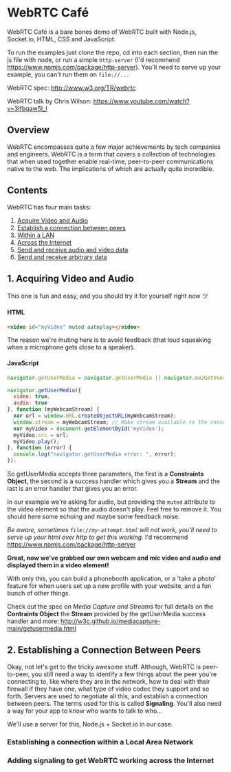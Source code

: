 # WebRTC Café

WebRTC Café is a bare bones demo of WebRTC built with Node.js, Socket.io, HTML, CSS and JavaScript.

To run the examples just clone the repo, cd into each section, then run the js file with node, or run a simple `http-server` (I'd recommend https://www.npmjs.com/package/http-server). You'll need to serve up your example, you can't run them on `file://...`

WebRTC spec: http://www.w3.org/TR/webrtc

WebRTC talk by Chris Wilson: https://www.youtube.com/watch?v=3Ifbqaw5l_I

## Overview

WebRTC encompasses quite a few major achievements by tech companies and engineers. WebRTC is a term that covers a collection of technologies that when used together enable real-time, peer-to-peer communications native to the web. The implications of which are actually quite incredible.

## Contents

WebRTC has four main tasks:

1. [Acquire Video and Audio](#1-acquiring-video-and-audio)
2. [Establish a connection between peers](#2-establishing-a-connection-between-peers)
  1. [Within a LAN](#)
  2. [Across the Internet](#) 
3. [Send and receive audio and video data](#)
4. [Send and receive arbitrary data](#)

## 1. Acquiring Video and Audio

This one is fun and easy, and you should try it for yourself right now ツ

#### HTML

```html
<video id="myVideo" muted autoplay></video>
```

The reason we're muting here is to avoid feedback (that loud squeaking when a microphone gets close to a speaker).

#### JavaScript

```javascript
navigator.getUserMedia = navigator.getUserMedia || navigator.mozGetUserMedia || navigator.webkitGetUserMedia;

navigator.getUserMedia({
  video: true,
  audio: true
}, function (myWebcamStream) {
  var url = window.URL.createObjectURL(myWebcamStream);
  window.stream = myWebcamStream; // Make stream available to the console (optional).
  var myVideo = document.getElementById('myVideo');
  myVideo.src = url;
  myVideo.play();
}, function (error) {
  console.log("navigator.getUserMedia error: ", error);
});
```
So getUserMedia accepts three parameters, the first is a **Constraints Object**, the second is a success handler which gives you a **Stream** and the last is an error handler that gives you an error.

In our example we're asking for audio, but providing the `muted` attribute to the video element so that the audio doesn't play. Feel free to remove it. You should here some echoing and maybe some feedback noise.

_Be aware, sometimes `file://my-attempt.html` will not work, you'll need to serve up your html over http to get this working._ I'd recommend https://www.npmjs.com/package/http-server

**Great, now we've grabbed our own webcam and mic video and audio and displayed them in a video element!**

With only this, you can build a phonebooth application, or a 'take a photo' feature for when users set up a new profile with your website, and a fun bunch of other things.

Check out the spec on _Media Capture and Streams_ for full details on the **Contraints Object** the **Stream** provided by the getUserMedia success handler and more: http://w3c.github.io/mediacapture-main/getusermedia.html

## 2. Establishing a Connection Between Peers

Okay, not let's get to the tricky awesome stuff. Although, WebRTC is peer-to-peer, you still need a way to identify a few things about the peer you're connecting to, like where they are in the network, how to deal with their firewall if they have one, what type of video codec they support and so forth. Servers are used to negotiate all this, and establish a connection between peers. The terms used for this is called **Signaling**. You'll also need a way for your app to know who wants to talk to who...

We'll use a server for this, Node.js + Socket.io in our case.

### Establishing a connection within a Local Area Network

### Adding signaling to get WebRTC working across the Internet

